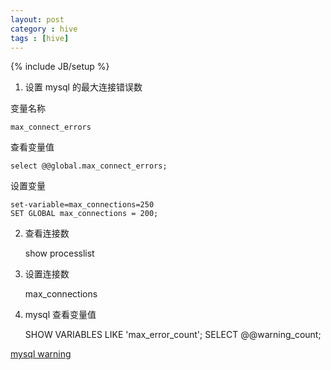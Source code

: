 ```yaml
---
layout: post
category : hive 
tags : [hive]
---
```

{% include JB/setup %}

1. 设置 mysql 的最大连接错误数

变量名称

    max_connect_errors

查看变量值

    select @@global.max_connect_errors;

设置变量

    set-variable=max_connections=250
    SET GLOBAL max_connections = 200;

2. 查看连接数

    show  processlist

3. 设置连接数

    max_connections

4. mysql 查看变量值 

    SHOW VARIABLES LIKE 'max_error_count';
    SELECT @@warning_count;

[mysql warning](http://dev.mysql.com/doc/refman/5.0/en/show-warnings.html 'mysql warning')
